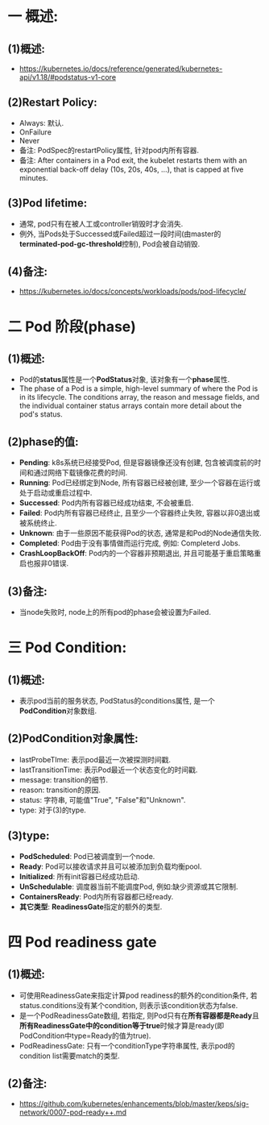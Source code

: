 # 一 概述:
## (1)概述:
- https://kubernetes.io/docs/reference/generated/kubernetes-api/v1.18/#podstatus-v1-core

## (2)Restart Policy:
- Always: 默认.
- OnFailure
- Never
- 备注: PodSpec的restartPolicy属性, 针对pod内所有容器.
- 备注: After containers in a Pod exit, the kubelet restarts them with an exponential back-off delay (10s, 20s, 40s, …), that is capped at five minutes.

## (3)Pod lifetime:
- 通常, pod只有在被人工或controller销毁时才会消失.
- 例外, 当Pods处于Successed或Failed超过一段时间(由master的**terminated-pod-gc-threshold**控制), Pod会被自动销毁.

## (4)备注:
- https://kubernetes.io/docs/concepts/workloads/pods/pod-lifecycle/

# 二 Pod 阶段(phase)
## (1)概述:
- Pod的**status**属性是一个**PodStatus**对象, 该对象有一个**phase**属性.
- The phase of a Pod is a simple, high-level summary of where the Pod is in its lifecycle. The conditions array, the reason and message fields, and the individual container status arrays contain more detail about the pod's status.

## (2)phase的值:
- **Pending**: k8s系统已经接受Pod, 但是容器镜像还没有创建, 包含被调度前的时间和通过网络下载镜像花费的时间.
- **Running**: Pod已经绑定到Node, 所有容器已经被创建, 至少一个容器在运行或处于启动或重启过程中.
- **Successed**: Pod内所有容器已经成功结束, 不会被重启.
- **Failed**: Pod内所有容器已经终止, 且至少一个容器终止失败, 容器以非0退出或被系统终止.
- **Unknown**: 由于一些原因不能获得Pod的状态, 通常是和Pod的Node通信失败.
- **Completed**: Pod由于没有事情做而运行完成, 例如: Completerd Jobs.
- **CrashLoopBackOff**: Pod内的一个容器非预期退出, 并且可能基于重启策略重启也报非0错误.

## (3)备注:
- 当node失败时, node上的所有pod的phase会被设置为Failed.

# 三 Pod Condition:
## (1)概述:
- 表示pod当前的服务状态, PodStatus的conditions属性, 是一个**PodCondition**对象数组.

## (2)PodCondition对象属性:
- lastProbeTIme: 表示pod最近一次被探测时间戳.
- lastTransitionTime: 表示Pod最近一个状态变化的时间戳.
- message: transition的细节.
- reason: transition的原因.
- status: 字符串, 可能值"True", "False"和"Unknown".
- type: 对于(3)的type.

## (3)type:
- **PodScheduled**: Pod已被调度到一个node. 
- **Ready**: Pod可以接收请求并且可以被添加到负载均衡pool.
- **Initialized**: 所有init容器已经成功启动. 
- **UnSchedulable**: 调度器当前不能调度Pod, 例如:缺少资源或其它限制. 
- **ContainersReady**: Pod内所有容器都已经ready. 
- **其它类型**: **ReadinessGate**指定的额外的类型.

# 四 Pod readiness gate
## (1)概述:
- 可使用ReadinessGate来指定计算pod readiness的额外的condition条件, 若status.conditions没有某个condition, 则表示该condition状态为false.
- 是一个PodReadinessGate数组, 若指定, 则Pod只有在**所有容器都是Ready**且**所有ReadinessGate中的condition等于true**时候才算是ready(即PodCondition中type=Ready的值为true).
- PodReadinessGate: 只有一个conditionType字符串属性, 表示pod的condition list需要match的类型.

## (2)备注:
- https://github.com/kubernetes/enhancements/blob/master/keps/sig-network/0007-pod-ready++.md
